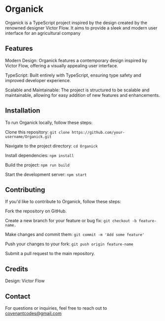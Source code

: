 # Organick

Organick is a TypeScript project inspired by the design created by the renowned designer Victor Flow. It aims to provide a sleek and modern user interface for an agricultural company

## Features
Modern Design: Organick features a contemporary design inspired by Victor Flow, offering a visually appealing user interface.

TypeScript: Built entirely with TypeScript, ensuring type safety and improved developer experience.

Scalable and Maintainable: The project is structured to be scalable and maintainable, allowing for easy addition of new features and enhancements.

## Installation
To run Organick locally, follow these steps:

Clone this repository: ```git clone https://github.com/your-username/Organick.git```

Navigate to the project directory: ```cd Organick```

Install dependencies: ```npm install```

Build the project: ```npm run build```

Start the development server: ```npm start```

## Contributing

If you'd like to contribute to Organick, follow these steps:

Fork the repository on GitHub.

Create a new branch for your feature or bug fix: ```git checkout -b feature-name.```

Make changes and commit them: ```git commit -m 'Add some feature'```

Push your changes to your fork: ```git push origin feature-name```

Submit a pull request to the main repository.

## Credits

Design: Victor Flow 
## Contact
For questions or inquiries, feel free to reach out to covenantcodes@gmail.com
